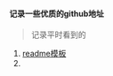 #### 记录一些优质的github地址

> 记录平时看到的

1. [readme模板](https://github.com/abhisheknaiidu/awesome-github-profile-readme#code-mode-)
2.